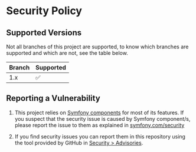 # Security Policy

## Supported Versions

Not all branches of this project are supported, to know which branches are supported and which are not, see the table
below.

| Branch | Supported          |
|--------|--------------------|
| 1.x    | :white_check_mark: |

## Reporting a Vulnerability

1) This project relies on [Symfony components][components] for most of its features. If you suspect that the security
   issue
   is caused by Symfony component/s, please report the issue to them as explained in [symfony.com/security][security]

2) If you find security issues you can report them in this repository using the tool provided by GitHub in
   [Security > Advisories][advisories].

[components]: https://symfony.com/components

[security]: https://symfony.com/security

[advisories]: https://github.com/idmarinas/template-bundle/security/advisories
